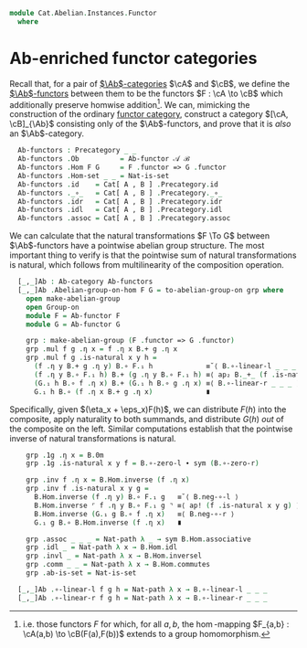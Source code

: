 <!--
```agda
open import Algebra.Group.Ab
open import Algebra.Monoid
open import Algebra.Group

open import Cat.Abelian.Instances.Ab
open import Cat.Instances.Functor
open import Cat.Abelian.Functor
open import Cat.Abelian.Base
open import Cat.Prelude
```
-->

```agda
module Cat.Abelian.Instances.Functor
  where
```

<!--
```agda
module _
  {o o′ ℓ ℓ′} {A : Precategory o ℓ}   (𝒜 : Ab-category A)
              {B : Precategory o′ ℓ′} (ℬ : Ab-category B)
  where
  private
    module A = Ab-category 𝒜
    module B = Ab-category ℬ
  open Precategory
  open Ab-category
  open Ab-functor
  open _=>_
```
-->

# Ab-enriched functor categories

Recall that, for a pair of [$\Ab$-categories] $\cA$ and $\cB$, we
define the [$\Ab$-functors] between them to be the functors $F : \cA
\to \cB$ which additionally preserve homwise addition[^pres-add].
We can, mimicking the construction of the ordinary [functor category],
construct a category $[\cA, \cB]_{\Ab}$ consisting only of the
$\Ab$-functors, and prove that it is _also_ an $\Ab$-category.

[^pres-add]: i.e. those functors $F$ for which, for all $a, b$, the
$\hom$-mapping $F_{a,b} : \cA(a,b) \to \cB(F(a),F(b))$ extends to
a group homomorphism.

[$\Ab$-categories]: Cat.Abelian.Base.html#ab-enriched-categories
[$\Ab$-functors]: Cat.Abelian.Functor.html#ab-enriched-functors
[functor category]: Cat.Instances.Functor.html

```agda
  Ab-functors : Precategory _ _
  Ab-functors .Ob          = Ab-functor 𝒜 ℬ
  Ab-functors .Hom F G     = F .functor => G .functor
  Ab-functors .Hom-set _ _ = Nat-is-set
  Ab-functors .id    = Cat[ A , B ] .Precategory.id
  Ab-functors ._∘_   = Cat[ A , B ] .Precategory._∘_
  Ab-functors .idr   = Cat[ A , B ] .Precategory.idr
  Ab-functors .idl   = Cat[ A , B ] .Precategory.idl
  Ab-functors .assoc = Cat[ A , B ] .Precategory.assoc
```

We can calculate that the natural transformations $F \To G$ between
$\Ab$-functors have a pointwise abelian group structure. The most
important thing to verify is that the pointwise sum of natural
transformations is natural, which follows from multilinearity of the
composition operation.

```agda
  [_,_]Ab : Ab-category Ab-functors
  [_,_]Ab .Abelian-group-on-hom F G = to-abelian-group-on grp where
    open make-abelian-group
    open Group-on
    module F = Ab-functor F
    module G = Ab-functor G

    grp : make-abelian-group (F .functor => G .functor)
    grp .mul f g .η x = f .η x B.+ g .η x
    grp .mul f g .is-natural x y h =
      (f .η y B.+ g .η y) B.∘ F.₁ h             ≡˘⟨ B.∘-linear-l _ _ _ ⟩
      (f .η y B.∘ F.₁ h) B.+ (g .η y B.∘ F.₁ h) ≡⟨ ap₂ B._+_ (f .is-natural x y h) (g .is-natural x y h) ⟩
      (G.₁ h B.∘ f .η x) B.+ (G.₁ h B.∘ g .η x) ≡⟨ B.∘-linear-r _ _ _ ⟩
      G.₁ h B.∘ (f .η x B.+ g .η x)             ∎
```

Specifically, given $(\eta_x + \eps_x)F(h)$, we can distribute $F(h)$
into the composite, apply naturality to both summands, and distribute
$G(h)$ _out_ of the composite on the left. Similar computations
establish that the pointwise inverse of natural transformations is
natural.

```agda
    grp .1g .η x = B.0m
    grp .1g .is-natural x y f = B.∘-zero-l ∙ sym (B.∘-zero-r)

    grp .inv f .η x = B.Hom.inverse (f .η x)
    grp .inv f .is-natural x y g =
      B.Hom.inverse (f .η y) B.∘ F.₁ g   ≡˘⟨ B.neg-∘-l ⟩
      B.Hom.inverse ⌜ f .η y B.∘ F.₁ g ⌝ ≡⟨ ap! (f .is-natural x y g) ⟩
      B.Hom.inverse (G.₁ g B.∘ f .η x)   ≡⟨ B.neg-∘-r ⟩
      G.₁ g B.∘ B.Hom.inverse (f .η x)   ∎

    grp .assoc _ _ _ = Nat-path λ _ → sym B.Hom.associative
    grp .idl _ = Nat-path λ x → B.Hom.idl
    grp .invl _ = Nat-path λ x → B.Hom.inversel
    grp .comm _ _ = Nat-path λ x → B.Hom.commutes
    grp .ab-is-set = Nat-is-set

  [_,_]Ab .∘-linear-l f g h = Nat-path λ x → B.∘-linear-l _ _ _
  [_,_]Ab .∘-linear-r f g h = Nat-path λ x → B.∘-linear-r _ _ _
```
